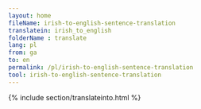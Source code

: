 ```yaml
---
layout: home
fileName: irish-to-english-sentence-translation
translatein: irish_to_english
folderName : translate
lang: pl
from: ga
to: en
permalink: /pl/irish-to-english-sentence-translation
tool: irish-to-english-sentence-translation
---
```

{% include section/translateinto.html %}